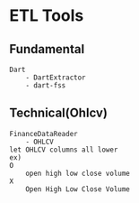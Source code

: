 # ETL Tools

## Fundamental
```
Dart
    - DartExtractor
    - dart-fss
```

## Technical(Ohlcv)
```
FinanceDataReader
    - OHLCV
let OHLCV columns all lower
ex)
O
    open high low close volume
X
    Open High Low Close Volume

```
